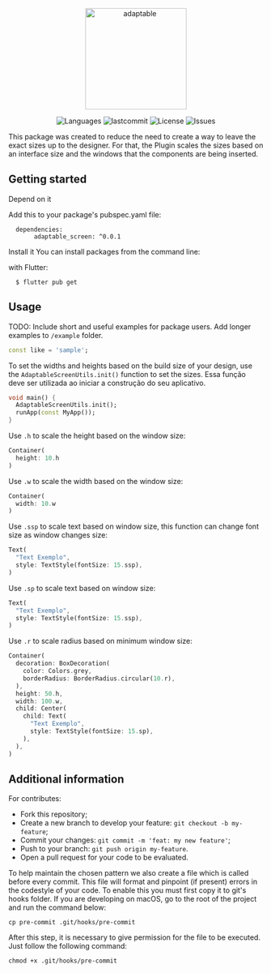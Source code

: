<!-- 
This README describes the package. If you publish this package to pub.dev,
this README's contents appear on the landing page for your package.

For information about how to write a good package README, see the guide for
[writing package pages](https://dart.dev/guides/libraries/writing-package-pages). 

For general information about developing packages, see the Dart guide for
[creating packages](https://dart.dev/guides/libraries/create-library-packages)
and the Flutter guide for
[developing packages and plugins](https://flutter.dev/developing-packages). 
-->

<p align="center">
   <img src="https://user-images.githubusercontent.com/46109133/148128997-48ee1d39-8488-4227-83d9-6d80f7034a1b.png" alt="adaptable" width="200"/>
</p>

<p align="center">
  <img alt="Languages" src="https://img.shields.io/github/languages/count/Sthaynny/adaptable_screen?color=%235963C5" />
  <img alt="lastcommit" src="https://img.shields.io/github/last-commit/Sthaynny/adaptable_screen?color=%235761C3" />
  <img alt="License" src="https://img.shields.io/github/license/Sthaynny/adaptable_screen?color=%235E69D7" />
  <img alt="Issues" src="https://img.shields.io/github/issues/Sthaynny/adaptable_screen?color=%235965E0">

  </a>
</p>

<p>
  
This package was created to reduce the need to create a way to leave the exact sizes up to the designer. For that, the Plugin scales the sizes based on an interface size and the windows that the components are being inserted.
  
</p>

## Getting started

Depend on it

Add this to your package's pubspec.yaml file:


```
  dependencies:
       adaptable_screen: ^0.0.1
```


Install it
You can install packages from the command line:

with Flutter:

```
  $ flutter pub get
```

## Usage

TODO: Include short and useful examples for package users. Add longer examples
to `/example` folder. 

```dart
const like = 'sample';
```
To set the widths and heights based on the build size of your design, use the `AdaptableScreenUtils.init()` function to set the sizes. Essa função deve ser utilizada ao iniciar a construção do seu aplicativo.

```dart
void main() {
  AdaptableScreenUtils.init();
  runApp(const MyApp());
}
```

Use `.h` to scale the height based on the window size:

```dart
Container(
  height: 10.h
)
```

Use `.w` to scale the width based on the window size:

```dart
Container(
  width: 10.w
)
```

Use `.ssp` to scale text based on window size, this function can change font size as window changes size:

```dart
Text(
  "Text Exemplo",
  style: TextStyle(fontSize: 15.ssp),
)
```

Use `.sp` to scale text based on window size:

```dart
Text(
  "Text Exemplo",
  style: TextStyle(fontSize: 15.ssp),
)
```



Use `.r` to scale radius based on minimum window size:

```dart
Container(
  decoration: BoxDecoration(
    color: Colors.grey,
    borderRadius: BorderRadius.circular(10.r),
  ),
  height: 50.h,
  width: 100.w,
  child: Center(
    child: Text(
      "Text Exemplo",
      style: TextStyle(fontSize: 15.sp),
    ),
  ),
)
```
## Additional information

For contributes:

- Fork this repository;
- Create a new branch to develop your feature: `git checkout -b my-feature`;
- Commit your changes: `git commit -m 'feat: my new feature'`;
- Push to your branch: `git push origin my-feature`.
- Open a pull request for your code to be evaluated.

To help maintain the chosen pattern we also create a file which is called before every commit. This file will format and pinpoint (if present) errors in the codestyle of your code. To enable this you must first copy it to git's hooks folder. If you are developing on macOS, go to the root of the project and run the command below:

```
cp pre-commit .git/hooks/pre-commit
```

After this step, it is necessary to give permission for the file to be executed. Just follow the following command:

```
chmod +x .git/hooks/pre-commit
```
